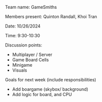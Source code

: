 Team name: GameSmiths

Members present: Quinton Randall, Khoi Tran

Date: 10/26/2024

Time: 9:30-10:30

Discussion points:
* Multiplayer / Server
* Game Board Cells
* Minigame
* Visuals
  
Goals for next week (include responsibilities)
* Add boargame (skybox/ background)
* Add logic for board, and CPU
  
